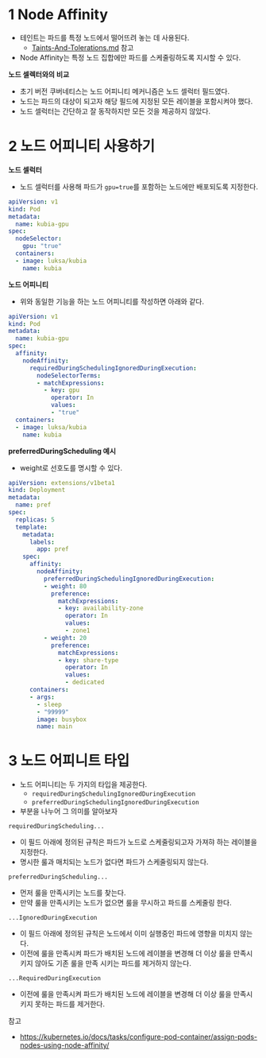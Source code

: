 # 1 Node Affinity

- 테인트는 파드를 특정 노드에서 떨어뜨려 놓는 데 사용된다.
  -  [Taints-And-Tolerations.md](../Taints-And-Tolerations/Taints-And-Tolerations.md) 참고
- Node Affinity는 특정 노드 집합에만 파드를 스케줄링하도록 지시할 수 있다.



**노드 셀렉터와의 비교**

- 초기 버전 쿠버네티스는 노드 어피니티 메커니즘은 노드 셀럭터 필드였다.
- 노드는 파드의 대상이 되고자 해당 필드에 지정된 모든 레이블을 포함시켜야 했다.
- 노드 셀럭터는 간단하고 잘 동작하지만 모든 것을 제공하지 않았다.



# 2 노드 어피니티 사용하기



**노드 셀럭터**

- 노드 셀럭터를 사용해 파드가 `gpu=true`를 포함하는 노드에만 배포되도록 지정한다.

```yaml
apiVersion: v1
kind: Pod
metadata:
  name: kubia-gpu
spec:
  nodeSelector:
    gpu: "true"
  containers:
  - image: luksa/kubia
    name: kubia
```



**노드 어피니티**

- 위와 동일한 기능을 하는 노드 어피니티를 작성하면 아래와 같다.

```yaml
apiVersion: v1
kind: Pod
metadata:
  name: kubia-gpu
spec:
  affinity:
    nodeAffinity:
      requiredDuringSchedulingIgnoredDuringExecution:
        nodeSelectorTerms:
        - matchExpressions:
          - key: gpu
            operator: In
            values:
            - "true"
  containers:
  - image: luksa/kubia
    name: kubia
```



**preferredDuringScheduling 예시**

- weight로 선호도를 명시할 수 있다. 

```yaml
apiVersion: extensions/v1beta1
kind: Deployment
metadata:
  name: pref
spec:
  replicas: 5
  template:
    metadata:
      labels:
        app: pref
    spec:
      affinity:
        nodeAffinity:
          preferredDuringSchedulingIgnoredDuringExecution:
          - weight: 80
            preference:
              matchExpressions:
              - key: availability-zone
                operator: In
                values:
                - zone1
          - weight: 20
            preference:
              matchExpressions:
              - key: share-type
                operator: In
                values:
                - dedicated
      containers:
      - args:
        - sleep
        - "99999"
        image: busybox
        name: main
```



# 3 노드 어피니트 타입

- 노드 어피니티는 두 가지의 타입을 제공한다.
  - `requiredDuringSchedulingIgnoredDuringExecution`
  - `preferredDuringSchedulingIgnoredDuringExecution`
- 부분을 나누어 그 의미를 알아보자



`requiredDuringScheduling...`

- 이 필드 아래에 정의된 규칙은 파드가 노드로 스케줄링되고자 가져햐 하는 레이블을 지정한다.
- 명시한 룰과 매치되는 노드가 없다면 파드가 스케줄링되지 않는다.

`preferredDuringScheduling...`

- 먼저 룰을 만족시키는 노드를 찾는다.
- 만약 룰을 만족시키는 노드가 없으면 룰을 무시하고 파드를 스케줄링 한다.

`...IgnoredDuringExecution`

- 이 필드 아래에 정의된 규칙은 노드에서 이미 실행중인 파드에 영향을 미치지 않는다.
- 이전에 룰을 만족시켜 파드가 배치된 노드에 레이블을 변경해 더 이상 룰을 만족시키지 않아도 기존 룰을 만족 시키는 파드를 제거하지 않는다.

`...RequiredDuringExecution`

- 이전에 룰을 만족시켜 파드가 배치된 노드에 레이블을 변경해 더 이상 룰을 만족시키지 못하는 파드를 제거한다.



참고

- https://kubernetes.io/docs/tasks/configure-pod-container/assign-pods-nodes-using-node-affinity/
